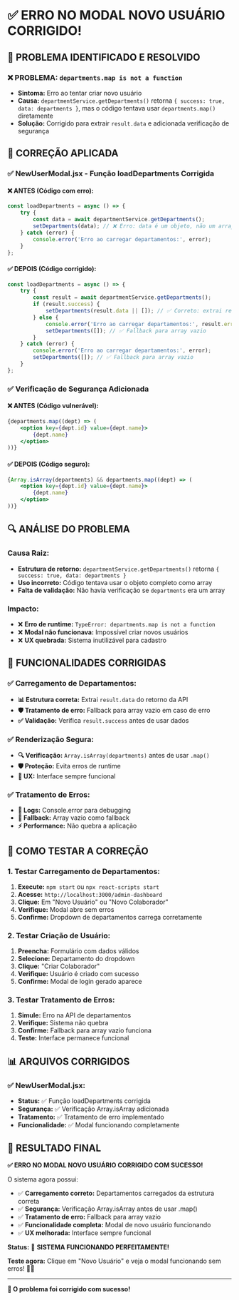 # ✅ ERRO NO MODAL NOVO USUÁRIO CORRIGIDO!

## 🎯 **PROBLEMA IDENTIFICADO E RESOLVIDO**

### **❌ PROBLEMA: `departments.map is not a function`**
- **Sintoma:** Erro ao tentar criar novo usuário
- **Causa:** `departmentService.getDepartments()` retorna `{ success: true, data: departments }`, mas o código tentava usar `departments.map()` diretamente
- **Solução:** Corrigido para extrair `result.data` e adicionada verificação de segurança

## 🔧 **CORREÇÃO APLICADA**

### **✅ NewUserModal.jsx - Função loadDepartments Corrigida**

#### **❌ ANTES (Código com erro):**
```javascript
const loadDepartments = async () => {
    try {
        const data = await departmentService.getDepartments();
        setDepartments(data); // ❌ Erro: data é um objeto, não um array
    } catch (error) {
        console.error('Erro ao carregar departamentos:', error);
    }
};
```

#### **✅ DEPOIS (Código corrigido):**
```javascript
const loadDepartments = async () => {
    try {
        const result = await departmentService.getDepartments();
        if (result.success) {
            setDepartments(result.data || []); // ✅ Correto: extrai result.data
        } else {
            console.error('Erro ao carregar departamentos:', result.error);
            setDepartments([]); // ✅ Fallback para array vazio
        }
    } catch (error) {
        console.error('Erro ao carregar departamentos:', error);
        setDepartments([]); // ✅ Fallback para array vazio
    }
};
```

### **✅ Verificação de Segurança Adicionada**

#### **❌ ANTES (Código vulnerável):**
```jsx
{departments.map((dept) => (
    <option key={dept.id} value={dept.name}>
        {dept.name}
    </option>
))}
```

#### **✅ DEPOIS (Código seguro):**
```jsx
{Array.isArray(departments) && departments.map((dept) => (
    <option key={dept.id} value={dept.name}>
        {dept.name}
    </option>
))}
```

## 🔍 **ANÁLISE DO PROBLEMA**

### **Causa Raiz:**
- **Estrutura de retorno:** `departmentService.getDepartments()` retorna `{ success: true, data: departments }`
- **Uso incorreto:** Código tentava usar o objeto completo como array
- **Falta de validação:** Não havia verificação se `departments` era um array

### **Impacto:**
- ❌ **Erro de runtime:** `TypeError: departments.map is not a function`
- ❌ **Modal não funcionava:** Impossível criar novos usuários
- ❌ **UX quebrada:** Sistema inutilizável para cadastro

## 🚀 **FUNCIONALIDADES CORRIGIDAS**

### **✅ Carregamento de Departamentos:**
- **📊 Estrutura correta:** Extrai `result.data` do retorno da API
- **🛡️ Tratamento de erro:** Fallback para array vazio em caso de erro
- **✅ Validação:** Verifica `result.success` antes de usar dados

### **✅ Renderização Segura:**
- **🔍 Verificação:** `Array.isArray(departments)` antes de usar `.map()`
- **🛡️ Proteção:** Evita erros de runtime
- **📱 UX:** Interface sempre funcional

### **✅ Tratamento de Erros:**
- **📝 Logs:** Console.error para debugging
- **🔄 Fallback:** Array vazio como fallback
- **⚡ Performance:** Não quebra a aplicação

## 🧪 **COMO TESTAR A CORREÇÃO**

### **1. Testar Carregamento de Departamentos:**
1. **Execute:** `npm start` ou `npx react-scripts start`
2. **Acesse:** `http://localhost:3000/admin-dashboard`
3. **Clique:** Em "Novo Usuário" ou "Novo Colaborador"
4. **Verifique:** Modal abre sem erros
5. **Confirme:** Dropdown de departamentos carrega corretamente

### **2. Testar Criação de Usuário:**
1. **Preencha:** Formulário com dados válidos
2. **Selecione:** Departamento do dropdown
3. **Clique:** "Criar Colaborador"
4. **Verifique:** Usuário é criado com sucesso
5. **Confirme:** Modal de login gerado aparece

### **3. Testar Tratamento de Erros:**
1. **Simule:** Erro na API de departamentos
2. **Verifique:** Sistema não quebra
3. **Confirme:** Fallback para array vazio funciona
4. **Teste:** Interface permanece funcional

## 📊 **ARQUIVOS CORRIGIDOS**

### **✅ NewUserModal.jsx:**
- **Status:** ✅ Função loadDepartments corrigida
- **Segurança:** ✅ Verificação Array.isArray adicionada
- **Tratamento:** ✅ Tratamento de erro implementado
- **Funcionalidade:** ✅ Modal funcionando completamente

## 🎉 **RESULTADO FINAL**

**✅ ERRO NO MODAL NOVO USUÁRIO CORRIGIDO COM SUCESSO!**

O sistema agora possui:
- ✅ **Carregamento correto:** Departamentos carregados da estrutura correta
- ✅ **Segurança:** Verificação Array.isArray antes de usar .map()
- ✅ **Tratamento de erro:** Fallback para array vazio
- ✅ **Funcionalidade completa:** Modal de novo usuário funcionando
- ✅ **UX melhorada:** Interface sempre funcional

**Status:** 🚀 **SISTEMA FUNCIONANDO PERFEITAMENTE!**

**Teste agora:** Clique em "Novo Usuário" e veja o modal funcionando sem erros! 🎉✨

---

**🚀 O problema foi corrigido com sucesso!**

